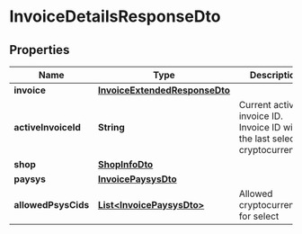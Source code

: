 # InvoiceDetailsResponseDto

## Properties
Name | Type | Description | Notes
------------ | ------------- | ------------- | -------------
**invoice** | [**InvoiceExtendedResponseDto**](InvoiceExtendedResponseDto.md) |  |  [optional]
**activeInvoiceId** | **String** | Current active invoice ID. Invoice ID with the last selected cryptocurrency |  [optional]
**shop** | [**ShopInfoDto**](ShopInfoDto.md) |  |  [optional]
**paysys** | [**InvoicePaysysDto**](InvoicePaysysDto.md) |  |  [optional]
**allowedPsysCids** | [**List&lt;InvoicePaysysDto&gt;**](InvoicePaysysDto.md) | Allowed cryptocurrencies for select |  [optional]
